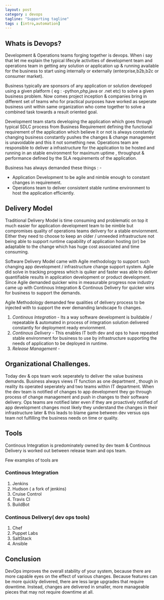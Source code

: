 ```yaml
---
layout: post
category : devops
tagline: "Supporting tagline"
tags : [intro,automation]
---
```


## Whats is Devops?

Development & Operations teams forging together is devops. When i say that let me explain the typical
lifecyle activities of development team and operations team in getting any solution or application 
up & running available for the business to start using internally or externally (enterprise,b2b,b2c or consumer market).

Business typically are sponsors of any application or solution developed using a given platform ( eg : -python,php,java 
or .net etc) to solve a given business problem. Now comes project inception & companies bring in different set of teams
who for practical purposes have worked as seperate business unit within same organization who come together to solve 
a combined task towards a result oriented goal.

Development team starts developing the application which goes through typical SDLC process from Business Requirement
defining the functional requirement of the application which believe it or not is always constantly changing business
constantly pushes the changes & change management is unavoidable and this it not something new. Operations team are responsible to deliver a infrastructure for the application to be hosted and running in an stable environment for maximum uptime , throughput & performance defined by the SLA requirements of the application.

Business has always demanded these things : - 

*   Application Development to be agile and nimble enough to constant changes in requirement.
*   Operations team to deliver consistent stable runtime environment to host the application efficiently.
  
## Delivery Model

Traditional Delivery Model is time consuming and problematic on top it much easier for application development team to be nimble
but compromises quality of operations teams delivery for a stable enviornment. Either they need to choose to keep an older / unneeded infrastructure not being able to support runtime capability of application hosting (or) be adaptable to the change which has huge cost associated and time consuming.

Software Delivery Model came with Agile methodology to support such changing app development / infrastructure change support system. Agile did solve in tracking progress which is quiker and faster was able to deliver quantifiable results in application development or product development. Since Agile demanded quicker wins in measurable progress now industry came up with Continous Integration & Continous Delivery for quicker wins for business to support the demands.


Agile Methodology demanded few qualities of delivery process to be injected with to support the ever demanding landscape fo changes.

1. *Continous Integration* - Its a way software development is buildable / repeatable & automated in process of integration solution delivered constantly for deployment ready enviornment.
2. *Continous Delivery* - This enables IT both dev and ops to have repeated stable environment for business to use by infrastructure supporting the needs of application to be deployed in runtime.
3. *Release Management* - 

## Organizational Challenges.

Today dev & ops team work seperately to deliver the value business demands. Business always views IT function as one department , though in reality its operated seperately and two teams within IT department. When the dev team is notified of changes to app development they go through process of change management and push in changes to their software delivery. Ops teams are notified later even if they are proactively notified of app development changes most likely they understand the changes in their infrastructure later & this leads to blame game between dev versus ops team not fulfilling the business needs on time or quality.


## Tools

Continous Integration is predominately owned by dev team & Continous Delivery is worked out between release team and ops team.

Few examples of tools are

### Continous Integration
1. Jenkins
2. Hudson ( a fork of jenkins)
3. Cruise Control
4. Travis CI
5. BuildBot

### Continous Delivery( dev ops tools)
1. Chef
2. Puppet Labs
3. SaltStack
4. Ansible

## Conclusion
DevOps improves the overall stability of your system, because there are more capable eyes on the effect of various changes. Because features can be more quickly delivered, there are less large upgrades that require downtime. Instead, changes are delivered in smaller, more manageable pieces that may not require downtime at all.









